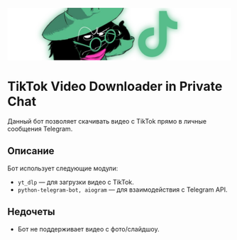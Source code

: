 ![Screenshot](botimage.jpg)

# TikTok Video Downloader in Private Chat
Данный бот позволяет скачивать видео с TikTok прямо в личные сообщения Telegram.

## Описание

Бот использует следующие модули:
- `yt_dlp` — для загрузки видео с TikTok.
- `python-telegram-bot, aiogram` — для взаимодействия с Telegram API.

## Недочеты

- Бот не поддерживает видео с фото/слайдшоу.
